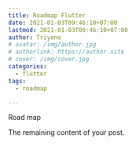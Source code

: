```yaml
---
title: Roadmap Flutter
date: 2021-01-03T09:46:10+07:00
lastmod: 2021-01-03T09:46:10+07:00
author: Triyono
# avatar: /img/author.jpg
# authorlink: https://author.site
# cover: /img/cover.jpg
categories:
  - flutter
tags:
  - roadmap

---
```


Road map

<!--more-->

The remaining content of your post.
